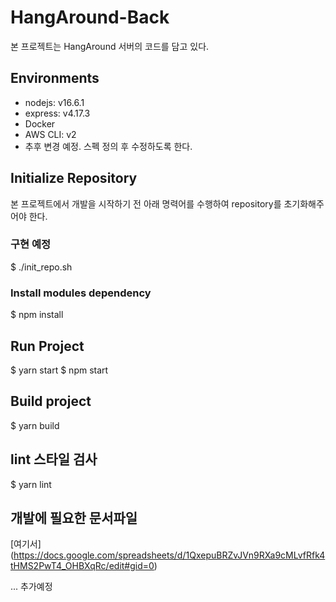 # HangAround-Back

본 프로젝트는 HangAround 서버의 코드를 담고 있다.

## Environments

* nodejs: v16.6.1
* express: v4.17.3
* Docker
* AWS CLI: v2
* 추후 변경 예정. 스펙 정의 후 수정하도록 한다.

## Initialize Repository

본 프로젝트에서 개발을 시작하기 전 아래 명력어를 수행하여 repository를 초기화해주어야 한다.

### 구현 예정
$ ./init_repo.sh

### Install modules dependency
$ npm install

## Run Project

$ yarn start
$ npm start

## Build project

$ yarn build

## lint 스타일 검사

$ yarn lint

## 개발에 필요한 문서파일

[여기서] (https://docs.google.com/spreadsheets/d/1QxepuBRZvJVn9RXa9cMLvfRfk4tHMS2PwT4_OHBXqRc/edit#gid=0)

... 추가예정

